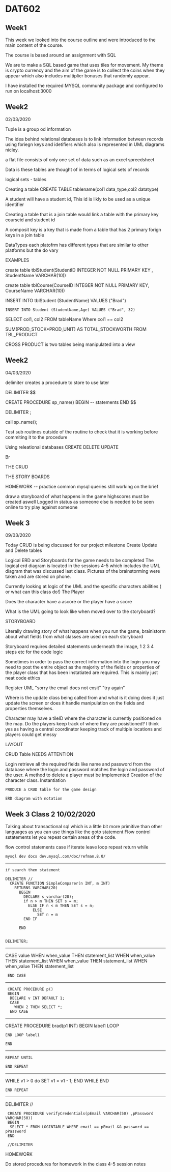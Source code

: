 # DAT602

## Week1
 This week we looked into the course outline and were introduced to the main content of the course.
 
 The course is based around an assignment with SQL
 
 We are to make a SQL based game that uses tiles for movement. 
 My theme is crypto currency and the aim of the game is to collect the coins when they appear which also includes multiplier bonuses that randomly appear. 
 
 I have installed the required MYSQL community package and configured to run on localhost:3000
 

## Week2

 02/03/2020

Tuple is a group od information

The idea behind relational databases is to link information between records using foriegn keys and idetifiers which also is represented in UML diagrams nicley.

a flat file consists of only one set of data such as an excel spreedsheet

Data is these tables are thought of in terms of logical sets of records

logical sets - tables

Creating a table 
	CREATE TABLE tablename(col1 data_type,col2 datatype)

A student will have a student id, This id is likly to be used as a unique identifier

Creating a table that is a join table would link a table with the primary key courseid and student id

A composit key is a key that is made from a table that has 2 primary forign keys in a join table

DataTypes
	each platofrm has different types that are similar to other platforms but the do vary

EXAMPLES

create table tblStudent(StudentID INTEGER NOT NULL PRIMARY KEY , StudentName VARCHAR(10))

create table tblCourse(CourseID INTEGER NOT NULL PRIMARY KEY, CourseName VARCHAR(10))

  INSERT INTO tblStudent (StudentName) VALUES ("Brad")

    INSERT INTO Student (StudentName,Age) VALUES ("Brad", 32)

  SELECT col1, col2 FROM tableName Where col1 == col2

 SUM(PROD_STOCK*PROD_UNIT) AS TOTAL_STOCKWORTH FROM TBL_PRODUCT

CROSS PRODUCT is two tables being manipulated into a view

## Week2 
  04/03/2020

  delimiter creates a procedure to store to use later


DELIMITER $$
 
CREATE PROCEDURE sp_name()
BEGIN
  -- statements
END $$
 
DELIMITER ;

call sp_name();

Test sub routines outside of the routine to check that it is working before commiting it to the procedure

Using releational databases CREATE DELETE UPDATE

Br

THE CRUD

THE STORY BOARDS

HOMEWORK -- practice common mysql queries
still working on the brief

draw a storyboard of what happens in the game
highscores must be created aswell
Logged in status 
  as someone else is needed to be seen online to try play against someone
  
  ## Week 3 ##
  09/03/2020

  Today CRUD is being discussed for our project milestone Create Update and Delete tables

  Logical ERD and Storyboards for the game needs to be completed
  The logical erd diagram is located in the sessions 4-5 which includes the UML diagram that was discussed last class. Pictures of the brainstorming were taken and are stored on phone.

  Currently looking at logic of the UML and the specific characters abilities ( or what can this class do!) The Player

  Does the character have a ascore or the player have a score

  What is the UML going to look like when moved over to the storyboard?

  STORYBOARD

  Literally drawing story of what happens when you run the game, brainistorm about what fields from what classes are used on each storyboard

  Storyboard requires detailed statements underneath the image, 1 2 3 4 steps etc for the code logic

  Sometimes in order to pass the correct information into the login you may need to post the entire object as the majority of the fields or properties of the player class that has been instatiated are required. This is mainly just neat code ethics

  Register UML "sorry the email does not exsit" "try again" 

  Where is the update class being called from and what is it doing
  does it just update the screen or does it handle manipulation on the fields and properties themselves.

  Character may have a tileID where the character is currently positioned on the map. Do the players keep track of where they are posistioned?
  I think yes as having a central coordinator keeping track of multiple locations and players could get messy

  LAYOUT

  CRUD Table NEEDS ATTENTION

  Login
    retrieve all the required fields like name and password from the database where the login and password matches the login and password of the user.
    A method to delete a player must be implemented
    Creation of the character class. Instantiation

    PRODUCE a CRUD table for the game design

    ERD diagram with notation

## Week 3 Class 2 10/02/2020

  Talking about transactional sql which is a little bit more primitive than other languages as you can use things like the goto statement
  Flow control sstatements let you repeat certain areas of the code.

  flow control statements
    case
    if
    iterate
    leave
    loop
    repeat
    return
    while

    mysql dev docs dev.mysql.com/doc/refman.8.0/
---------------------------------------------------------------------------------------
    if search then statement

    DELIMITER //
      CREATE FUNCTION SimpleComparer(n INT, m INT)
        RETURNS VARCHAR(20)
          BEGIN
            DECLARE s varchar(20);
            if n > m THEN SET s = m;
              ELSE IF n < m THEN SET s = n;
                ELSE
                  SET n = m
            END IF

          END


    DELIMITER;

---------------------------------------------------------------------------------------

CASE value
  WHEN when_value THEN statement_list
   WHEN when_value THEN statement_list
    WHEN when_value THEN statement_list
     WHEN when_value THEN statement_list

     END CASE

---------------------------------------------------------------------------------------


     CREATE PROCEDURE p()
     BEGIN
      DECLARE v INT DEFAULT 1;
      CASE
        WHEN 2 THEN SELECT *;
      END CASE

---------------------------------------------------------------------------------------

CREATE PROCEDURE brad(p1 INT)
  BEGIN
    label1 LOOP

    END LOOP label1

    END



---------------------------------------------------------------------------------------

    REPEAT UNTIL

    END REPEAT
---------------------------------------------------------------------------------------

   WHILE v1 > 0 do
    SET v1 = v1 - 1;
   END WHILE
  END

    

    END REPEAT

---------------------------------------------------------------------------------------
DELIMITER //

     CREATE PROCEDURE verifyCredentials(pEmail VARCHAR(50) ,pPassword VARCHAR(50))
     BEGIN
      SELECT * FROM LOGINTABLE WHERE email == pEmail && password == pPassword
     END

     //DELIMITER


HOMEWORK

Do stored procedures for homework in the class 4-5 session notes

